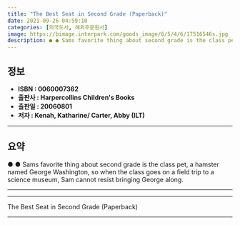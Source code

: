 ```yaml
---
title: "The Best Seat in Second Grade (Paperback)"
date: 2021-09-26 04:59:10
categories: [외국도서, 해외주문원서]
image: https://bimage.interpark.com/goods_image/6/5/4/6/17516546s.jpg
description: ● ● Sams favorite thing about second grade is the class pet, a hamster named George Washington, so when the class goes on a field trip to a science museum, Sa
---
```


## **정보**

- **ISBN : 0060007362**
- **출판사 : Harpercollins Children's Books**
- **출판일 : 20060801**
- **저자 : Kenah, Katharine/ Carter, Abby (ILT)**

------



## **요약**

●  ●  Sams favorite thing about second grade is the class pet, a hamster named George Washington, so when the class goes on a field trip to a science museum, Sam cannot resist bringing George along.

------



------


The Best Seat in Second Grade (Paperback) 

------


